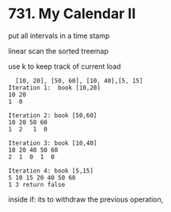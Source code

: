 # 731. My Calendar II

put all intervals in a time stamp

linear scan the sorted treemap

use k to keep track of current load

```
  [10, 20], [50, 60], [10, 40],[5, 15]
Iteration 1:  book [10,20]
10 20 
1  0

Iteration 2: book [50,60]
10 20 50 60
1  2   1  0

Iteration 3: book [10,40]
10 20 40 50 60
2  1  0  1  0

Iteration 4: book [5,15]
5 10 15 20 40 50 60
1 3 return false
```

inside if: its to withdraw the previous operation,
